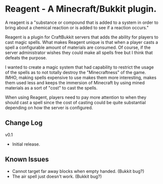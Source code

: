 Reagent - A Minecraft/Bukkit plugin.
====================================

A reagent is a "substance or compound that is added to a system in order to bring about a chemical reaction or is added to see if a reaction occurs."

Reagent is a plugin for CraftBukkit servers that adds the ability for players to cast magic spells. What makes Reagent unique is that when a player casts a spell a configurable amount of materials are consumed. Of course, if the server administrator wishes they could make all spells free but I think that defeats the purpose.

I wanted to create a magic system that had capability to restrict the usage of the spells as to not totally destroy the "Minecraftness" of the game. IMHO, making spells expensive to use makes them more interesting, makes them used less and keeps the immersion of Minecraft by using mined materials as a sort of "cost" to cast the spells.

When using Reagent, players need to pay more attention to when they should cast a spell since the cost of casting could be quite substantial depending on how the server is configured.


Change Log
----------

v0.1
- Initial release.


Known Issues
------------

- Cannot target far away blocks when empty handed. (Bukkit bug?)
- The air spell just doesn't work. (Bukkit bug?)